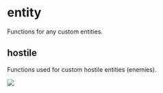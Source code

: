 # entity
Functions for any custom entities.

## hostile
Functions used for custom hostile entities (enemies).

![](https://media.giphy.com/media/26FfhLJnsv2rLYiRO/giphy.gif)
